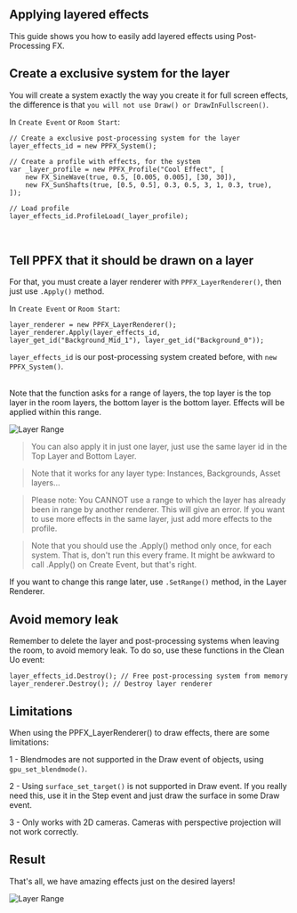 
## Applying layered effects <!-- {docsify-ignore} -->

This guide shows you how to easily add layered effects using Post-Processing FX.



## Create a exclusive system for the layer <!-- {docsify-ignore} -->

You will create a system exactly the way you create it for full screen effects, the difference is that `you will not use Draw() or DrawInFullscreen()`.

In `Create Event` or `Room Start`:
```gml
// Create a exclusive post-processing system for the layer
layer_effects_id = new PPFX_System();

// Create a profile with effects, for the system
var _layer_profile = new PPFX_Profile("Cool Effect", [
	new FX_SineWave(true, 0.5, [0.005, 0.005], [30, 30]),
	new FX_SunShafts(true, [0.5, 0.5], 0.3, 0.5, 3, 1, 0.3, true),
]);

// Load profile
layer_effects_id.ProfileLoad(_layer_profile);
```
</br>


## Tell PPFX that it should be drawn on a layer <!-- {docsify-ignore} -->

For that, you must create a layer renderer with `PPFX_LayerRenderer()`, then just use `.Apply()` method.

In `Create Event` or `Room Start`:
```gml
layer_renderer = new PPFX_LayerRenderer();
layer_renderer.Apply(layer_effects_id, layer_get_id("Background_Mid_1"), layer_get_id("Background_0")); 
```
`layer_effects_id` is our post-processing system created before, with `new PPFX_System()`.  
</br>


Note that the function asks for a range of layers, the top layer is the top layer in the room layers, the bottom layer is the bottom layer. Effects will be applied within this range.

![Layer Range](/./images/Layers_0.png)

> You can also apply it in just one layer, just use the same layer id in the Top Layer and Bottom Layer.

> Note that it works for any layer type: Instances, Backgrounds, Asset layers...

> Please note: You CANNOT use a range to which the layer has already been in range by another renderer. This will give an error. If you want to use more effects in the same layer, just add more effects to the profile.

> Note that you should use the .Apply() method only once, for each system. That is, don't run this every frame. It might be awkward to call .Apply() on Create Event, but that's right.


If you want to change this range later, use `.SetRange()` method, in the Layer Renderer.

## Avoid memory leak <!-- {docsify-ignore} -->

Remember to delete the layer and post-processing systems when leaving the room, to avoid memory leak. To do so, use these functions in the Clean Uo event:

```gml
layer_effects_id.Destroy(); // Free post-processing system from memory
layer_renderer.Destroy(); // Destroy layer renderer
```

## Limitations <!-- {docsify-ignore} -->

When using the PPFX_LayerRenderer() to draw effects, there are some limitations:

1 - Blendmodes are not supported in the Draw event of objects, using `gpu_set_blendmode()`.  

2 - Using `surface_set_target()` is not supported in Draw event. If you really need this, use it in the Step event and just draw the surface in some Draw event.

3 - Only works with 2D cameras. Cameras with perspective projection will not work correctly.

## Result <!-- {docsify-ignore} -->

That's all, we have amazing effects just on the desired layers!

![Layer Range](/./images/Layers_Result.gif)
